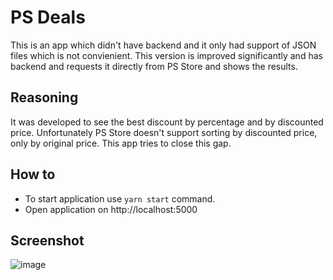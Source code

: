 # PS Deals

This is an app which didn't have backend and it only had support of JSON files which is not convienient.
This version is improved significantly and has backend and requests it directly from PS Store and shows the results.

## Reasoning
It was developed to see the best discount by percentage and by discounted price. Unfortunately PS Store doesn't support sorting by discounted price, only by original price. This app tries to close this gap.

## How to
* To start application use `yarn start` command. 
* Open application on http://localhost:5000

## Screenshot

![image](https://user-images.githubusercontent.com/64709398/209454841-42a2f2fe-16cb-4e8d-953f-7c905793fa1d.png)
